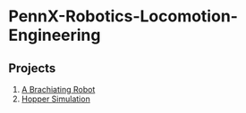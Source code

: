 # PennX-Robotics-Locomotion-Engineering

## Projects
1. [A Brachiating Robot](Brachiating-Robot)
2. [Hopper Simulation](Hopper-Simulation)
